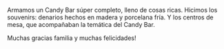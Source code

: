 Armamos un Candy Bar súper completo, lleno de cosas ricas.
Hicimos los souvenirs: denarios hechos en madera y porcelana fría.
Y los centros de mesa, que acompañaban la temática del Candy Bar.

Muchas gracias familia y muchas felicidades!